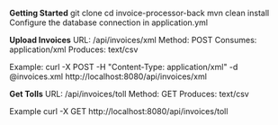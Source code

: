 **Getting Started**
git clone [<repository-url>](https://github.com/IvanCausera/invoice-processor-back)
cd invoice-processor-back
mvn clean install
Configure the database connection in application.yml

**Upload Invoices**
URL: /api/invoices/xml
Method: POST
Consumes: application/xml
Produces: text/csv

Example:
curl -X POST -H "Content-Type: application/xml" -d @invoices.xml http://localhost:8080/api/invoices/xml


**Get Tolls**
URL: /api/invoices/toll
Method: GET
Produces: text/csv

Example
curl -X GET http://localhost:8080/api/invoices/toll